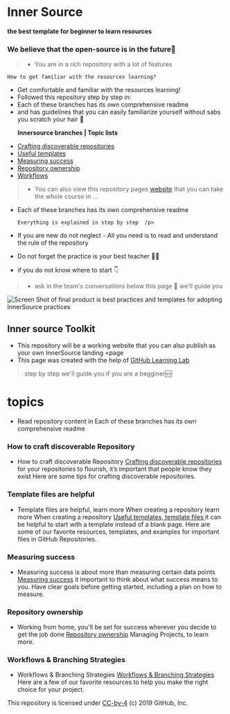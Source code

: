 # Inner Source 
**the best template for beginner to learn resources**

### We believe that the open-source is in the future🔮


> - You are in a rich repository with a lot of features

    How to get familiar with the resources learning?
     
- Get comfortable and familiar with the resources learning!
- Followed this repository step by step in: 
- Each of these branches has its own comprehensive readme
- and has guidelines that you can easily familiarize yourself without sabs you scratch your hair 💇

<ul>
  <p><strong>Innersource  branches | Topic lists</strong></p>
    <li><a href="discoverable/">Crafting discoverable repositories</a></li>
    <li><a href="templates/">Useful templates</a></li>
    <li><a href="metrics/">Measuring success</a></li>
    <li><a href="repo-ownership/">Repository ownership</a></li>
   <li><a href="workflows/">Workflows</a></li>
</ul>

     
> - You can also view this repository pages <a href="https://djibal.github.io/innersource">website</a> that you can take the whole course in ...


 
- Each of these branches has its own comprehensive readme
  

      Everything is explained in step by step  /p>   
- If you are new do not neglect - All you need is to read and understand the rule of the repository

- Do not forget the practice is your best teacher 🧑‍🏫 
- if you do not know where to start 👇
    
> - ask in the team's conversations below this page 💬 we'll guide you     

![Screen Shot of final product](https://user-images.githubusercontent.com/6351798/56301905-009cad00-60f6-11e9-9bf4-ed1c1907ef55.png)
is best practices and templates for adopting InnerSource practices


## Inner source Toolkit
- This repository will be a working website that you can also publish as your own InnerSource landing <page
- This page was created with the help of <a href="https://lab.github.com/">GitHub Learning Lab</a>
> step by step we'll guide you if you are a begginer🆘
 
 
# topics 

- Read repository content in Each of these branches has its own comprehensive readme

### How to craft discoverable Repository 

- How to craft discoverable Repository <a href="discoverable/">Crafting discoverable repositories</a> for your repositories to flourish, it’s important that people know they exist Here are some tips for crafting discoverable repositories.

### Template files are helpful

- Template files are helpful, learn more When creating a repository learn more When creating a repository <a href="templates/"> Useful templates, template files </a> it can be helpful to start with a template instead of a blank page. Here are some of our favorite resources, templates, and examples for important files in GitHub Repositories.

### Measuring success 

- Measuring success is about more than measuring certain data points <a href="metrics/"> Measuring success</a> it important to think about what success means to you. Have clear goals before getting started, including a plan on how to measure.

### Repository ownership
- Working from home, you'll be set for success wherever you decide to get the job done <a href="repo-ownership/"> Repository ownership</a> Managing Projects, to learn more.

### Workflows & Branching Strategies 

- Workflows & Branching Strategies <a href="https://djibal.github.io/innersource/workflows/"> Workflows & Branching Strategies </a> Here are a few of our favorite resources to help you make the right choice for your project.

<p>This repository is licensed under <a href=".../LICENSE">CC-by-4</a> (c) 2019 GitHub, Inc.</p> 
